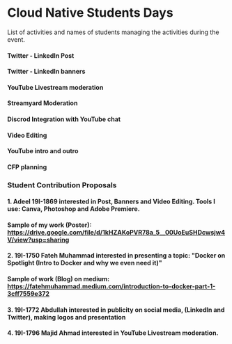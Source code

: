 # Cloud Native Students Days
List of activities and names of students managing the activities during the event.

#### Twitter - LinkedIn Post

#### Twitter - LinkedIn banners 

#### YouTube Livestream moderation 

#### Streamyard Moderation 

#### Discrod Integration with YouTube chat

#### Video Editing 

#### YouTube intro and outro 

#### CFP planning 


### Student Contribution Proposals

#### 1. Adeel 19I-1869 interested in Post, Banners and Video Editing. Tools I use: Canva, Photoshop and Adobe Premiere. 
####    Sample of my work (Poster): https://drive.google.com/file/d/1kHZAKoPVR78a_5__00UoEuSHDcwsjw4V/view?usp=sharing

#### 2. 19I-1750 Fateh Muhammad interested in presenting a topic: "Docker on Spotlight (Intro to Docker and why we even need it)"
####    Sample of work (Blog) on medium: https://fatehmuhammad.medium.com/introduction-to-docker-part-1-3cff7559e372

#### 3. 19I-1772 Abdullah interested in publicity on social media, (LinkedIn and Twitter), making logos and presentation

#### 4. 19I-1796 Majid Ahmad interested in YouTube Livestream moderation. 

